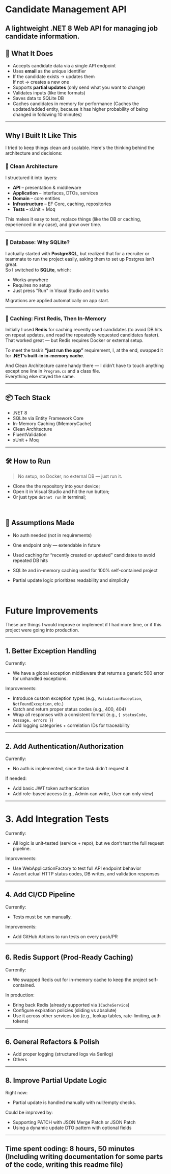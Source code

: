# Candidate Management API

A lightweight .NET 8 Web API for managing job candidate information.  
---

## 🚀 What It Does

- Accepts candidate data via a single API endpoint
- Uses **email** as the unique identifier
- If the candidate exists → updates them  
  If not → creates a new one
- Supports **partial updates** (only send what you want to change)
- Validates inputs (like time formats)
- Saves data to SQLite DB
- Caches candidates in memory for performance (Caches the updated/added entity, because it has higher probability of being changed in following 10 minutes)

---

## Why I Built It Like This

I tried to keep things clean and scalable. Here's the thinking behind the architecture and decisions:

### 🔹 Clean Architecture

I structured it into layers:
- **API** – presentation & middleware
- **Application** – interfaces, DTOs, services
- **Domain** – core entities
- **Infrastructure** – EF Core, caching, repositories
- **Tests** – xUnit + Moq

This makes it easy to test, replace things (like the DB or caching, experienced in my case), and grow over time.

---

### 🔹 Database: Why SQLite?

I actually started with **PostgreSQL**, but realized that for a recruiter or teammate to run the project easily, asking them to set up Postgres isn’t great.  
So I switched to **SQLite**, which:
- Works anywhere
- Requires no setup
- Just press "Run" in Visual Studio and it works

Migrations are applied automatically on app start.

---

### 🔹 Caching: First Redis, Then In-Memory

Initially I used **Redis** for caching recently used candidates (to avoid DB hits on repeat updates, and read the repeatedly requested candidates faster).  
That worked great — but Redis requires Docker or external setup.

To meet the task’s **“just run the app”** requirement, I, at the end, swapped it for **.NET’s built-in in-memory cache**.

And Clean Architecture came handy there — I didn’t have to touch anything except one line in `Program.cs` and a class file.  
Everything else stayed the same.

---

## 📦 Tech Stack

- .NET 8
- SQLite via Entity Framework Core
- In-Memory Caching (IMemoryCache)
- Clean Architecture
- FluentValidation
- xUnit + Moq

---

## 🛠 How to Run

> No setup, no Docker, no external DB — just run it.

- Clone the the repository into your device;
- Open it in Visual Studio and hit the run button;
- Or just type `dotnet run` in terminal;


<br>

## 💬 Assumptions Made
- No auth needed (not in requirements)

- One endpoint only — extendable in future

- Used caching for “recently created or updated” candidates to avoid repeated DB hits

- SQLite and in-memory caching used for 100% self-contained project

- Partial update logic prioritizes readability and simplicity

<br>

# Future Improvements

These are things I would improve or implement if I had more time, or if this project were going into production.

---

## 1. Better Exception Handling

Currently:
- We have a global exception middleware that returns a generic 500 error for unhandled exceptions.

Improvements:
- Introduce custom exception types (e.g., `ValidationException`, `NotFoundException`, etc.)
- Catch and return proper status codes (e.g., 400, 404)
- Wrap all responses with a consistent format (e.g., `{ statusCode, message, errors }`)
- Add logging categories + correlation IDs for traceability

---

## 2. Add Authentication/Authorization

Currently:
- No auth is implemented, since the task didn’t request it.

If needed:
- Add basic JWT token authentication
- Add role-based access (e.g., Admin can write, User can only view)

---

# 3. Add Integration Tests

Currently:
- All logic is unit-tested (service + repo), but we don’t test the full request pipeline.

Improvements:
- Use WebApplicationFactory to test full API endpoint behavior
- Assert actual HTTP status codes, DB writes, and validation responses

---

## 4. Add CI/CD Pipeline

Currently:
- Tests must be run manually.

Improvements:
- Add GitHub Actions to run tests on every push/PR

---

## 6. Redis Support (Prod-Ready Caching)

Currently:
- We swapped Redis out for in-memory cache to keep the project self-contained.

In production:
- Bring back Redis (already supported via `ICacheService`)
- Configure expiration policies (sliding vs absolute)
- Use it across other services too (e.g., lookup tables, rate-limiting, auth tokens)

---

## 6. General Refactors & Polish

- Add proper logging (structured logs via Serilog)
- Others

---

## 8. Improve Partial Update Logic

Right now:
- Partial update is handled manually with null/empty checks.

Could be improved by:
- Supporting PATCH with JSON Merge Patch or JSON Patch
- Using a dynamic update DTO pattern with optional fields

---

## Time spent coding: 8 hours, 50 minutes (Including writing documentation for some parts of the code, writing this readme file)